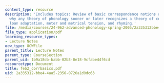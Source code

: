 ```yaml
---
content_type: resource
description: 'Includes topics: Review of basic correspondence notions and constraints,
  why any theory of phonology sooner or later recognizes a theory of correspondence,
  loan adaptation, meter and metrical tension, and rhyming.'
file: /media/courses/24-962-advanced-phonology-spring-2005/2a335312bbe44aa523560726a1d0dc63_feb2_corrbasics.pdf
file_type: application/pdf
learning_resource_types:
- Lecture Notes
ocw_type: OCWFile
parent_title: Lecture Notes
parent_type: CourseSection
parent_uid: 1b9a18db-babb-02b3-0e18-9cfabe44f6cd
resourcetype: Document
title: feb2_corrbasics.pdf
uid: 2a335312-bbe4-4aa5-2356-0726a1d0dc63
---
```


